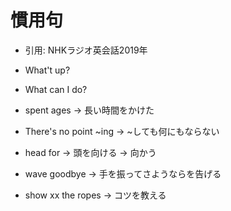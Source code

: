 # 慣用句
- 引用: NHKラジオ英会話2019年

- What't up?
- What can I do?
- spent ages -> 長い時間をかけた
- There's no point ~ing -> ~しても何にもならない
- head for -> 頭を向ける -> 向かう
- wave goodbye -> 手を振ってさようならを告げる
- show xx the ropes -> コツを教える
